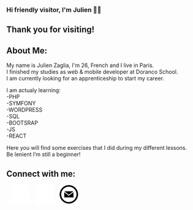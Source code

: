 ### Hi friendly visitor, I'm Julien ✌🏼

## Thank you for visiting!

## About Me: 

My name is Julien Zaglia, I'm 26, French and I live in Paris.  
I finished my studies as web & mobile developer at Doranco School.  
I am currently looking for an apprenticeship to start my career.  

I am actualy learning:  
-PHP  
-SYMFONY  
-WORDPRESS  
-SQL  
-BOOTSRAP  
-JS  
-REACT  

Here you will find some exercises that I did during my different lessons.  
Be lenient I’m still a beginner!  


## Connect with me:  



&nbsp;&nbsp;
[![website](./img/linkedin-dark.svg)](https://www.linkedin.com/in/julien-zaglia/)
&nbsp;&nbsp;
[![website](./img/instagram-dark.svg)](https://www.instagram.com/julius_zgl/?hl=fr)
&nbsp;&nbsp;
[![website](./img/email-dark.svg)](mailto:julien.zaglia@gmail.com)

